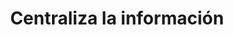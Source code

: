 ---
id: 6
icon: google-circles-extended-icon
title: Centraliza la información
description: 'Las herramientas web permiten mantener toda la información de la empresa en un único lugar de fácil acceso y seguro: la nube.'
---